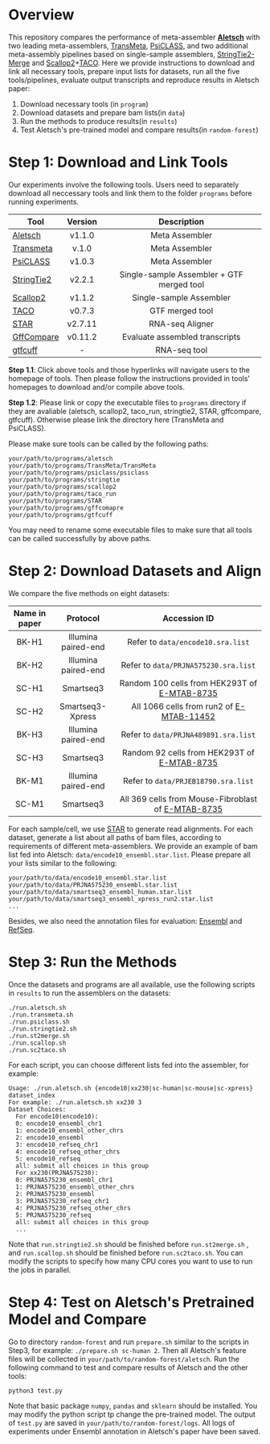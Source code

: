 # Overview

This repository compares the performance of meta-assembler [**Aletsch**](https://github.com/Shao-Group/aletsch) with two leading meta-assemblers, [TransMeta](https://github.com/yutingsdu/TransMeta), [PsiCLASS](https://github.com/splicebox/PsiCLASS), and two additional meta-assembly pipelines based on single-sample assemblers, [StringTie2-Merge](https://ccb.jhu.edu/software/stringtie/index.shtml) and [Scallop2](https://github.com/Shao-Group/scallop2)+[TACO](https://tacorna.github.io). Here we provide instructions to download and link all necessary tools, prepare input lists for datasets, run all the five tools/pipelines, evaluate output transcripts and reproduce results in Aletsch paper:

1. Download necessary tools (in `program`)
2. Download datasets and prepare bam lists(in `data`)
3. Run the methods to produce results(in `results`)
4. Test Aletsch's pre-trained model and compare results(in `random-forest`)

# Step 1: Download and Link Tools

Our experiments involve the following tools. Users need to separately download all neccessary tools and link them to the folder `programs` before running experiments.

| Tool                                                         | Version |                Description                |
| ------------------------------------------------------------ | :-----: | :---------------------------------------: |
| [Aletsch](https://github.com/Shao-Group/aletsch)             | v1.1.0  |              Meta Assembler               |
| [Transmeta](https://github.com/yutingsdu/TransMeta)          |  v.1.0  |              Meta Assembler               |
| [PsiCLASS](https://github.com/splicebox/PsiCLASS)            | v1.0.3  |              Meta Assembler               |
| [StringTie2](https://ccb.jhu.edu/software/stringtie/index.shtml) | v2.2.1  | Single-sample Assembler + GTF merged tool |
| [Scallop2](https://github.com/Shao-Group/scallop2)           | v1.1.2  |          Single-sample Assembler          |
| [TACO](https://tacorna.github.io)                            | v0.7.3  |              GTF merged tool              |
| [STAR](https://github.com/alexdobin/STAR/tree/master)        | v2.7.11 |              RNA-seq Aligner              |
| [GffCompare](https://ccb.jhu.edu/software/stringtie/gffcompare.shtml#gffcompare_dl) | v0.11.2 |      Evaluate assembled transcripts       |
| [gtfcuff](https://github.com/Kingsford-Group/rnaseqtools)    |    -    |               RNA-seq tool                |

**Step 1.1**: Click above tools and those hyperlinks will navigate users to the homepage of tools. Then please follow the instructions provided in tools' homepages to download and/or compile above tools.

**Step 1.2**: Please link or copy the executable files to `programs` directory if they are avaliable (aletsch, scallop2, taco_run, stringtie2, STAR, gffcompare, gtfcuff). Otherwise please link the directory here (TransMeta and PsiCLASS).

Please make sure tools can be called by the following paths:

```
your/path/to/programs/aletsch
your/path/to/programs/TransMeta/TransMeta
your/path/to/programs/psiclass/psiclass
your/path/to/programs/stringtie
your/path/to/programs/scallop2
your/path/to/programs/taco_run
your/path/to/programs/STAR
your/path/to/programs/gffcomapre
your/path/to/programs/gtfcuff
```

You may need to rename some executable files to make sure that all tools can be called successfully by above paths. 

# Step 2: Download Datasets and Align

We compare the five methods on eight datasets:

| Name in paper |      Protocol       |                         Accession ID                         |
| :-----------: | :-----------------: | :----------------------------------------------------------: |
|     BK-H1     | Illumina paired-end |              Refer to `data/encode10.sra.list`               |
|     BK-H2     | Illumina paired-end |             Refer to `data/PRJNA575230.sra.list`             |
|     SC-H1     |      Smartseq3      | Random 100 cells from HEK293T of  [E-MTAB-8735](https://www.ebi.ac.uk/arrayexpress/experiments/E-MTAB-8735) |
|     SC-H2     |  Smartseq3-Xpress   | All 1066 cells from run2 of [E-MTAB-11452](http://www.ebi.ac.uk/arrayexpress/experiments/E-MTAB-11452/) |
|     BK-H3     | Illumina paired-end |             Refer to `data/PRJNA489891.sra.list`             |
|     SC-H3     |      Smartseq3      | Random 92 cells from HEK293T of [E-MTAB-8735](https://www.ebi.ac.uk/arrayexpress/experiments/E-MTAB-8735) |
|     BK-M1     | Illumina paired-end |             Refer to `data/PRJEB18790.sra.list`              |
|     SC-M1     |      Smartseq3      | All 369 cells from Mouse-Fibroblast of [E-MTAB-8735](https://www.ebi.ac.uk/arrayexpress/experiments/E-MTAB-8735) |

For each sample/cell, we use [STAR](https://github.com/alexdobin/STAR/tree/master) to generate read alignments. For each dataset, generate a list about all paths of  bam files, according to requirements of different meta-assemblers. We provide an example of bam list fed into Aletsch: `data/encode10_ensembl.star.list`. Please prepare all your lists similar to the following:

```
your/path/to/data/encode10_ensembl.star.list
your/path/to/data/PRJNA575230_ensembl.star.list
your/path/to/data/smartseq3_ensembl_human.star.list
your/path/to/data/smartseq3_ensembl_xpress_run2.star.list
...
```

Besides, we also need the annotation files for evaluation: [Ensembl](http://useast.ensembl.org/Homo_sapiens/Info/Index) and [RefSeq](https://www.ncbi.nlm.nih.gov/datasets/taxonomy/9606/).

# Step 3: Run the Methods

Once the datasets and programs are all available, use the following scripts in `results`
to run the assemblers on the datasets:

```
./run.aletsch.sh 
./run.transmeta.sh
./run.psiclass.sh
./run.stringtie2.sh
./run.st2merge.sh
./run.scallop.sh
./run.sc2taco.sh
```

For each script, you can choose different lists fed into the assembler, for example:

```
Usage: ./run.aletsch.sh {encode10|xx230|sc-human|sc-mouse|sc-xpress} dataset_index
For example: ./run.aletsch.sh xx230 3
Dataset Choices:
  For encode10(encode10):
  0: encode10_ensembl_chr1
  1: encode10_ensembl_other_chrs
  2: encode10_ensembl
  3: encode10_refseq_chr1
  4: encode10_refseq_other_chrs
  5: encode10_refseq
  all: submit all choices in this group
  For xx230(PRJNA575230):
  0: PRJNA575230_ensembl_chr1
  1: PRJNA575230_ensembl_other_chrs
  2: PRJNA575230_ensembl
  3: PRJNA575230_refseq_chr1
  4: PRJNA575230_refseq_other_chrs
  5: PRJNA575230_refseq
  all: submit all choices in this group
  ...
```

Note that `run.stringtie2.sh` should be finished before `run.st2merge.sh` , and `run.scallop.sh` should be finished before `run.sc2taco.sh`. You can modify the scripts to specify how many CPU cores you want to use to run the jobs in parallel. 

# Step 4: Test on Aletsch's Pretrained Model and Compare

Go to directory `random-forest` and run `prepare.sh` similar to the scripts in Step3, for example: `./prepare.sh sc-human 2`. Then all Aletsch's feature files will be collected in `your/path/to/random-forest/aletsch`. Run the following command to test and compare results of Aletsch and the other tools:

```
python3 test.py
```

Note that basic package `numpy`, `pandas` and `sklearn` should be installed. You may modify the python script tp change the pre-trained model. The output of `test.py` are saved in `your/path/to/random-forest/logs`. All logs of experiments under Ensembl annotation in Aletsch's paper have been saved.
